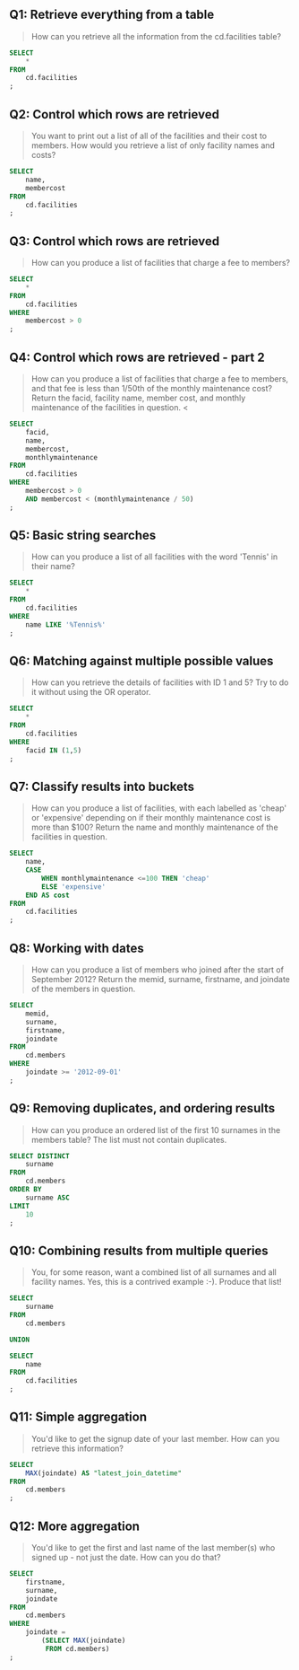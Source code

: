## Q1: Retrieve everything from a table

> How can you retrieve all the information from the cd.facilities table? 

```sql
SELECT
    * 
FROM 
    cd.facilities
;
```


## Q2: Control which rows are retrieved

> You want to print out a list of all of the facilities and their cost to members. How would you retrieve a list of only facility names and costs? 

```sql
SELECT 
    name, 
    membercost 
FROM 
    cd.facilities
;
```


## Q3: Control which rows are retrieved

> How can you produce a list of facilities that charge a fee to members? 

```sql
SELECT
    *
FROM
    cd.facilities
WHERE 
    membercost > 0
;
```


## Q4: Control which rows are retrieved - part 2

> How can you produce a list of facilities that charge a fee to members, and that fee is less than 1/50th of the monthly maintenance cost? Return the facid, facility name, member cost, and monthly maintenance of the facilities in question. <

```sql
SELECT 
	facid,
	name, 
	membercost, 
	monthlymaintenance
FROM 
    cd.facilities
WHERE 
    membercost > 0 
    AND membercost < (monthlymaintenance / 50)
;
```


## Q5:  Basic string searches

> How can you produce a list of all facilities with the word 'Tennis' in their name? 

```sql
SELECT 
    * 
FROM 
    cd.facilities 
WHERE 
    name LIKE '%Tennis%'
;
```


## Q6: Matching against multiple possible values

> How can you retrieve the details of facilities with ID 1 and 5? Try to do it without using the OR operator. 

```sql
SELECT 
    * 
FROM 
    cd.facilities
WHERE 
    facid IN (1,5)
;
```


## Q7: Classify results into buckets

> How can you produce a list of facilities, with each labelled as 'cheap' or 'expensive' depending on if their monthly maintenance cost is more than $100? Return the name and monthly maintenance of the facilities in question. 

```sql
SELECT
	name, 
	CASE
		WHEN monthlymaintenance <=100 THEN 'cheap'
		ELSE 'expensive'
	END AS cost
FROM 
    cd.facilities
;
```


## Q8: Working with dates

> How can you produce a list of members who joined after the start of September 2012? Return the memid, surname, firstname, and joindate of the members in question. 

```sql
SELECT
	memid,
	surname,
	firstname,
	joindate
FROM
	cd.members
WHERE 
	joindate >= '2012-09-01'
;
```


## Q9: Removing duplicates, and ordering results

> How can you produce an ordered list of the first 10 surnames in the members table? The list must not contain duplicates.


```sql
SELECT DISTINCT
	surname
FROM
	cd.members
ORDER BY
	surname ASC
LIMIT 
    10
;
```


## Q10: Combining results from multiple queries

> You, for some reason, want a combined list of all surnames and all facility names. Yes, this is a contrived example :-). Produce that list! 

```sql
SELECT
	surname
FROM
	cd.members

UNION

SELECT
	name
FROM 
    cd.facilities
;
```


## Q11: Simple aggregation

> You'd like to get the signup date of your last member. How can you retrieve this information?

```sql
SELECT 
	MAX(joindate) AS "latest_join_datetime"
FROM
	cd.members
;
```


## Q12: More aggregation

> You'd like to get the first and last name of the last member(s) who signed up - not just the date. How can you do that?

```sql
SELECT 
	firstname, 
	surname, 
	joindate
FROM 
	cd.members
WHERE
	joindate = 
		(SELECT MAX(joindate)
		 FROM cd.members)
;
```

